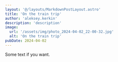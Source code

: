 ```yaml
---
layout: '@/layouts/MarkdownPostLayout.astro'
title: 'On the train trip'
author: 'aleksey.kerkin'
description: 'description'
image:
  url: '/assets/img/photo_2024-04-02_22-00-32.jpg'
  alt: 'On the train trip'
pubDate: 2024-04-02
---
```


Some text if you want.
